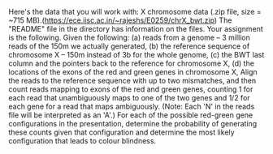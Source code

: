 Here's the data that you will work with:
X chromosome data (.zip file, size = ~715 MB).(https://ece.iisc.ac.in/~rajeshs/E0259/chrX_bwt.zip)
The "README" file in the directory has information on the files.
Your assignment is the following. Given the following:
(a) reads from a genome – 3 million reads of the 150m we actually generated,
(b) the reference sequence of chromosome X – 150m instead of 3b for the whole genome,
(c) the BWT last column and the pointers back to the reference for chromosome X,
(d) the locations of the exons of the red and green genes in chromosome X,
Align the reads to the reference sequence with up to two mismatches, and then count reads
mapping to exons of the red and green genes, counting 1 for each read that unambiguously
maps to one of the two genes and 1/2 for each gene for a read that maps ambiguously. (Note:
Each 'N' in the reads file will be interpreted as an 'A'.)
For each of the possible red-green gene configurations in the presentation, determine the
probability of generating these counts given that configuration and determine the most likely
configuration that leads to colour blindness.
